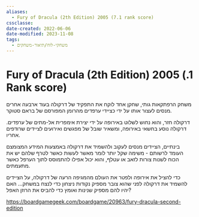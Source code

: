 ```yaml
---
aliases:
  - Fury of Dracula (2th Edition) 2005 (7.1 rank score)
cssclasse: 
date-created: 2022-06-06
date-modified: 2023-11-08
tags:
  - משחקי-לוח/תיאור-משחקים
---
```


# Fury of Dracula (2th Edition) 2005 (.1 Rank score)

משחק הרפתקאות גותי, שחקן אחד לוקח את התפקיד של דרקולה בעוד ארבעה אחרים מנסים לעצור אותו על ידי כציידי ערפדים מהרומן המפורסם של בראם סטוקר.

דרקולה חזר, והוא נחוש לשלוט באירופה על ידי יצירת אימפרית אל-מתים של ערפדים. דרקולה נוסע בחשאי באירופה, ומשאיר שובל של מפגשים ואירועים לציידים שרודפים אחריו.

בינתיים, הציידים מנסים לעקוב ולהשמיד את דרקולה באמצעות המידע המצומצם העומד לרשותם - משימה שקל יותר לומר מאשר לעשות כאשר לטרף שלהם יש את הכוח לשנות צורות לזאב או עטלף, והוא יכול אפילו להתמוסס לתוך הערפל כאשר מתעמתים.

כדי להציל את אירופה ולפטר את העולם מהמגיפה הרעה של דרקולה, על הציידים להשמיד את דרקולה לפני שהוא צובר מספיק נקודות ניצחון כדי לנצח במשחק... האם יהיו להם מספיק שנינות ואומץ כדי להביס את הרוזן האפל?

https://boardgamegeek.com/boardgame/20963/fury-dracula-second-edition
